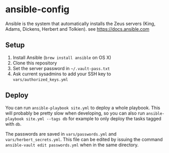 # ansible-config

Ansible is the system that automatically installs the Zeus servers (King, Adams, Dickens, Herbert and Tolkien).
see https://docs.ansible.com

## Setup

1. Install Ansible (`brew install ansible` on OS X)
2. Clone this repository
3. Set the server password in `~/.vault-pass.txt`
4. Ask current sysadmins to add your SSH key to `vars/authorized_keys.yml`

## Deploy

You can run `ansible-playbook site.yml` to deploy a whole playbook. This will probably be pretty slow when developing, so you can also run `ansible-playbook site.yml --tags db` for example to only deploy the tasks tagged with `db`.

The passwords are saved in `vars/passwords.yml` and `vars/herbert_secrets.yml`. This file can be edited
by issuing the command `ansible-vault edit passwords.yml` when in the same
directory.
